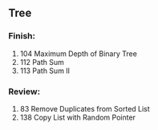 ## Tree 

### Finish:
1. 104 Maximum Depth of Binary Tree
2. 112 Path Sum
3. 113 Path Sum II
### Review:
1. 83 Remove Duplicates from Sorted List
2. 138 Copy List with Random Pointer